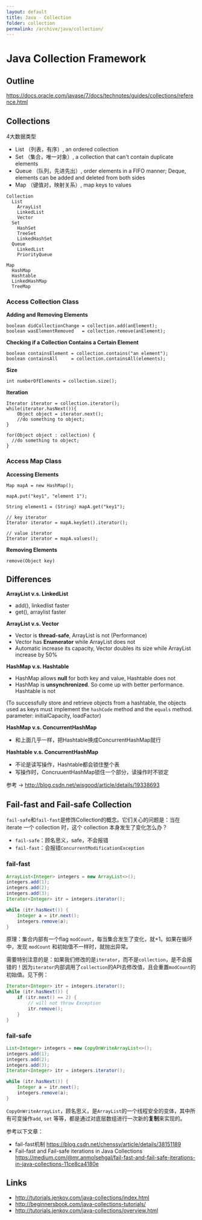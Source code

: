 ```yaml
---
layout: default
title: Java - Collection
folder: collection
permalink: /archive/java/collection/
---
```


# Java Collection Framework

## Outline

<https://docs.oracle.com/javase/7/docs/technotes/guides/collections/reference.html>

## Collections

4大数据类型

- List （列表，有序）, an ordered collection
- Set （集合，唯一对象）, a collection that can't contain duplicate elements
- Queue （队列，先进先出）, order elements in a FIFO manner; Deque, elements can be added and deleted from both sides
- Map （键值对，映射关系）, map keys to values

```
Collection
  List
    ArrayList
    LinkedList
    Vector
  Set
    HashSet
    TreeSet
    LinkedHashSet
  Queue
    LinkedList
    PriorityQueue

Map
  HashMap
  Hashtable
  LinkedHashMap
  TreeMap
```

### Access Collection Class

**Adding and Removing Elements**

```
boolean didCollectionChange = collection.add(anElement);
boolean wasElementRemoved   = collection.remove(anElement); 
```

**Checking if a Collection Contains a Certain Element**

```
boolean containsElement = collection.contains("an element");
boolean containsAll     = collection.containsAll(elements);
```

**Size**

```
int numberOfElements = collection.size();
```

**Iteration**

```
Iterator iterator = collection.iterator();
while(iterator.hasNext()){
    Object object = iterator.next();
    //do something to object;    
}

for(Object object : collection) {
  //do something to object;
}
```

### Access Map Class

**Accessing Elements**

```
Map mapA = new HashMap();

mapA.put("key1", "element 1");

String element1 = (String) mapA.get("key1");

// key iterator
Iterator iterator = mapA.keySet().iterator();

// value iterator
Iterator iterator = mapA.values();
```

**Removing Elements**

```
remove(Object key)
```

## Differences

**ArrayList v.s. LinkedList**

- add(), linkedlist faster
- get(), arraylist faster

**ArrayList v.s. Vector**

- Vector is **thread-safe**, ArrayList is not (Performance)
- Vector has **Enumerator** while ArrayList does not
- Automatic increase its capacity, Vector doubles its size while ArrayList increase by 50%

**HashMap v.s. Hashtable**

- HashMap allows **null** for both key and value, Hashtable does not
- HashMap is **unsynchronized**. So come up with better performance. Hashtable is not

(To successfully store and retrieve objects from a hashtable, the objects used as keys must implement the `hashCode` method and the `equals` method.
parameter: initialCapacity, loadFactor)

**HashMap v.s. ConcurrentHashMap**

- 和上面几乎一样，把Hashtable换成ConcurrentHashMap就行

**Hashtable v.s. ConcurrentHashMap**

- 不论是读写操作，Hashtable都会锁住整个表
- 写操作时，ConcruuentHashMap锁住一个部分，读操作时不锁定

参考 -> <http://blog.csdn.net/wisgood/article/details/19338693>

## Fail-fast and Fail-safe Collection

`fail-safe`和`fail-fast`是修饰Collection的概念。它们关心的问题是：当在 iterate 一个 collection 时，这个 collection 本身发生了变化怎么办？

- `fail-safe`：顾名思义，safe，不会报错
- `fail-fast`：会报错`ConcurrentModificationException`

### fail-fast

~~~ java
ArrayList<Integer> integers = new ArrayList<>();
integers.add(1);
integers.add(2);
integers.add(3);
Iterator<Integer> itr = integers.iterator();

while (itr.hasNext()) {
    Integer a = itr.next();
    integers.remove(a);
}
~~~

原理：集合内部有一个flag `modCount`，每当集合发生了变化，就+1。如果在循环中，发现 `modCount` 和初始值不一样时，就抛出异常。

需要特别注意的是：如果我们修改的是`iterator`，而不是`collection`，是不会报错的！因为`iterator`内部调用了`collection`的API去修改值，且会重置`modCount`的初始值。见下例：

~~~ java
Iterator<Integer> itr = integers.iterator();
while (itr.hasNext()) {
    if (itr.next() == 2) {
        // will not throw Exception
        itr.remove();
    }
}
~~~

### fail-safe

~~~ java
List<Integer> integers = new CopyOnWriteArrayList<>();
integers.add(1);
integers.add(2);
integers.add(3);
Iterator<Integer> itr = integers.iterator();

while (itr.hasNext()) {
    Integer a = itr.next();
    integers.remove(a);
}
~~~

`CopyOnWriteArrayList`，顾名思义，是`ArrayList`的一个线程安全的变体，其中所有可变操作`add`, `set` 等等，都是通过对底层数组进行一次新的**复制**来实现的。

参考以下文章：
- fail-fast机制 <https://blog.csdn.net/chenssy/article/details/38151189>
- Fail-fast and Fail-safe iterations in Java Collections <https://medium.com/@mr.anmolsehgal/fail-fast-and-fail-safe-iterations-in-java-collections-11ce8ca4180e>

## Links

- http://tutorials.jenkov.com/java-collections/index.html
- http://beginnersbook.com/java-collections-tutorials/
- http://tutorials.jenkov.com/java-collections/overview.html
